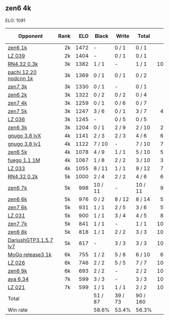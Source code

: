 ## zen6 4k ##

ELO: 1091

Opponent | Rank | ELO | Black | Write | Total | Win rate
---------|-----:|----:|-------|-------|-------|-------:
[zen6 1k](zen6%201k.md) | 2k | 1472 | - | 0 / 1 | 0 / 1 | 0.0%
[LZ 039](LZ%20039.md) | 2k | 1404 | - | 0 / 1 | 0 / 1 | 0.0%
[RN4.32 0.3k](RN4.32%200.3k.md) | 3k | 1382 | 1 / 1 | - | 1 / 1 | 100.0%
[pachi 12.20 nodcnn 1k](pachi%2012.20%20nodcnn%201k.md) | 3k | 1369 | 0 / 1 | 0 / 1 | 0 / 2 | 0.0%
[zen7 3k](zen7%203k.md) | 3k | 1330 | 0 / 1 | - | 0 / 1 | 0.0%
[zen6 2k](zen6%202k.md) | 3k | 1322 | 0 / 2 | 0 / 2 | 0 / 4 | 0.0%
[zen7 4k](zen7%204k.md) | 3k | 1259 | 0 / 1 | 0 / 6 | 0 / 7 | 0.0%
[zen7 5k](zen7%205k.md) | 3k | 1247 | 3 / 6 | 0 / 1 | 3 / 7 | 42.9%
[LZ 036](LZ%20036.md) | 3k | 1245 | - | 0 / 5 | 0 / 5 | 0.0%
[zen6 3k](zen6%203k.md) | 3k | 1204 | 0 / 1 | 2 / 9 | 2 / 10 | 20.0%
[gnugo 3.8 lvX](gnugo%203.8%20lvX.md) | 4k | 1141 | 2 / 3 | 2 / 3 | 4 / 6 | 66.7%
[gnugo 3.8 lv1](gnugo%203.8%20lv1.md) | 4k | 1122 | 7 / 10 | - | 7 / 10 | 70.0%
[zen6 5k](zen6%205k.md) | 4k | 1078 | 4 / 9 | 1 / 1 | 5 / 10 | 50.0%
[fuego 1.1 1M](fuego%201.1%201M.md) | 4k | 1067 | 1 / 8 | 2 / 2 | 3 / 10 | 30.0%
[LZ 033](LZ%20033.md) | 4k | 1055 | 8 / 11 | 1 / 1 | 9 / 12 | 75.0%
[RN4.32 0.2k](RN4.32%200.2k.md) | 5k | 1000 | 2 / 4 | 2 / 2 | 4 / 6 | 66.7%
[zen6 7k](zen6%207k.md) | 5k | 998 | 10 / 11 | - | 10 / 11 | 90.9%
[zen6 6k](zen6%206k.md) | 5k | 976 | 0 / 2 | 8 / 12 | 8 / 14 | 57.1%
[zen7 6k](zen7%206k.md) | 5k | 931 | 1 / 1 | 2 / 5 | 3 / 6 | 50.0%
[LZ 031](LZ%20031.md) | 5k | 900 | 1 / 1 | 3 / 4 | 4 / 5 | 80.0%
[zen7 7k](zen7%207k.md) | 5k | 841 | 1 / 1 | - | 1 / 1 | 100.0%
[zen6 8k](zen6%208k.md) | 5k | 818 | 1 / 1 | 2 / 2 | 3 / 3 | 100.0%
[DariushGTP3.1.5.7 lv7](DariushGTP3.1.5.7%20lv7.md) | 5k | 817 | - | 3 / 3 | 3 / 3 | 100.0%
[MoGo release3 1k](MoGo%20release3%201k.md) | 6k | 755 | 1 / 2 | 5 / 8 | 6 / 10 | 60.0%
[LZ 026](LZ%20026.md) | 6k | 746 | 2 / 2 | 5 / 5 | 7 / 7 | 100.0%
[zen6 9k](zen6%209k.md) | 6k | 693 | 2 / 2 | - | 2 / 2 | 100.0%
[aya 6.34](aya%206.34.md) | 7k | 599 | 3 / 3 | - | 3 / 3 | 100.0%
[LZ 021](LZ%20021.md) | 7k | 599 | 1 / 1 | 1 / 1 | 2 / 2 | 100.0%
Total | | | 51 / 87 | 39 / 73 | 90 / 160 | 
Win rate| | | 58.6% | 53.4% | 56.3% | 
